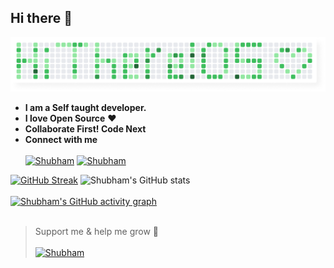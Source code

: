 ## Hi there 👋
![Shubham Kukreti](https://raw.githubusercontent.com/KukretiShubham/KukretiShubham/main/Group%202.png)
- **I am a Self taught developer.**
- **I love Open Source** ❤️ 
- **Collaborate First! Code Next**
- **Connect with me** <br></br>
[![Shubham](https://img.icons8.com/color/48/000000/twitter--v1.png)](https://twitter.com/ShubhamKukretii) [![Shubham](https://img.icons8.com/fluency/48/000000/linkedin.png)](https://www.linkedin.com/in/shubhamkukreti/)


[![GitHub Streak](https://github-readme-streak-stats.herokuapp.com?user=KukretiShubham&theme=radical)](https://git.io/streak-stats) ![Shubham's GitHub stats](https://github-readme-stats.vercel.app/api?username=KukretiShubham&show_icons=true&theme=radical&count_private=true)
<br></br>
[![Shubham's GitHub activity graph](https://activity-graph.herokuapp.com/graph?username=KukretiShubham&theme=xcode)](https://git.io/KukretiShubham)
<br></br>
> Support me & help me grow 🤗
<br></br>
[![Shubham](https://www.buymeacoffee.com/assets/img/guidelines/download-assets-sm-1.svg)](https://www.buymeacoffee.com/shubhamkukreti)
